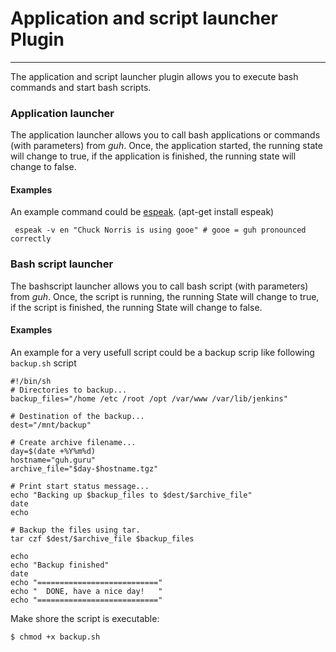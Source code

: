 # Application and script launcher Plugin
--------------------------------------------

The application and script launcher plugin allows you to execute bash commands and start bash scripts.

### Application launcher

The application launcher allows you to call bash applications or commands (with parameters) from *guh*. Once, the application started, the running state will change to true, if the application is finished, the running state will change to false.

#### Examples

An example command could be [espeak](http://linux.die.net/man/1/espeak). (apt-get install espeak)

     espeak -v en "Chuck Norris is using gooe" # gooe = guh pronounced correctly
  
### Bash script launcher

The bashscript launcher allows you to call bash script (with parameters) from *guh*. Once, the script is running, the running State will change to true, if the script is finished, the running State will change to false.

#### Examples
An example for a very usefull script could be a backup scrip like following `backup.sh` script

    #!/bin/sh
    # Directories to backup...
    backup_files="/home /etc /root /opt /var/www /var/lib/jenkins"
    
    # Destination of the backup...
    dest="/mnt/backup"
    
    # Create archive filename...
    day=$(date +%Y%m%d)
    hostname="guh.guru"
    archive_file="$day-$hostname.tgz"
    
    # Print start status message...
    echo "Backing up $backup_files to $dest/$archive_file"
    date
    echo
    
    # Backup the files using tar.
    tar czf $dest/$archive_file $backup_files
    
    echo
    echo "Backup finished"
    date
    echo "==========================="
    echo "  DONE, have a nice day!   "
    echo "==========================="

Make shore the script is executable:

    $ chmod +x backup.sh

